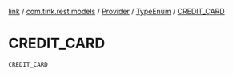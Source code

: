 [link](../../../index.md) / [com.tink.rest.models](../../index.md) / [Provider](../index.md) / [TypeEnum](index.md) / [CREDIT_CARD](./-c-r-e-d-i-t_-c-a-r-d.md)

# CREDIT_CARD

`CREDIT_CARD`